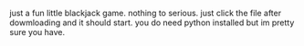 just a fun little blackjack game. nothing to serious.
just click the file after dowmloading and it should start. you do need python installed but im pretty sure you have.
